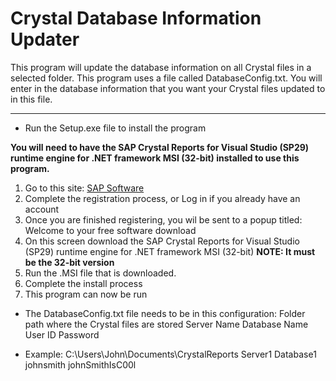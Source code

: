 # Crystal Database Information Updater

This program will update the database information on all Crystal files in a selected folder.
This program uses a file called DatabaseConfig.txt. You will enter in the database information that you want your Crystal files updated to in this file.

***
 - Run the Setup.exe file to install the program

 **You will need to have the SAP Crystal Reports for Visual Studio (SP29) runtime engine for .NET framework MSI (32-bit) installed to use this program.**
1. Go to this site: [SAP Software](https://www.sap.com/cmp/td/sap-crystal-reports-visual-studio-trial.html?trial=https%3A%2F%2Fwww.sap.com%2Fregistration%2Ftrial.9a4afb3b-7eaa-42af-98ce-abeae5deb784.html)
2. Complete the registration process, or Log in if you already have an account
3. Once you are finished registering, you wil be sent to a popup titled: Welcome to your free software download
4. On this screen download the SAP Crystal Reports for Visual Studio (SP29) runtime engine for .NET framework MSI (32-bit) **NOTE: It must be the 32-bit version**
5. Run the .MSI file that is downloaded.
6. Complete the install process
7. This program can now be run

 - The DatabaseConfig.txt file needs to be in this configuration:
Folder path where the Crystal files are stored
Server Name
Database Name
User ID
Password

 - Example:
C:\Users\John\Documents\CrystalReports
Server1
Database1
johnsmith
johnSmithIsC00l
